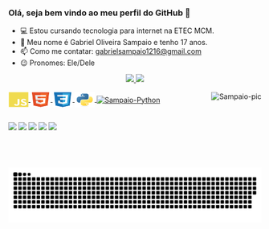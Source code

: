 ### Olá, seja bem vindo ao meu perfil do GitHub 👋

- 💻 Estou cursando tecnologia para internet na ETEC MCM.
- 💬 Meu nome é Gabriel Oliveira Sampaio e tenho 17 anos.
- 📫 Como me contatar: gabrielsampaio1216@gmail.com
- 😉 Pronomes: Ele/Dele

<div align="center">
  <a href="https://github.com/gsampaiowz">
  <img height="180em" src="https://github-readme-stats.vercel.app/api?username=gsampaiowz&show_icons=true&theme=dark&include_all_commits=true&count_private=true"/>
  <img height="180em" src="https://github-readme-stats.vercel.app/api/top-langs/?username=gsampaiowz&layout=compact&langs_count=7&theme=dark"/>
</div>
  
<div style="display: inline_block"><br>
  <img align="center" alt="Sampaio-Js" height="30" width="40" src="https://raw.githubusercontent.com/devicons/devicon/master/icons/javascript/javascript-plain.svg">
  <img align="center" alt="Sampaio-HTML" height="30" width="40" src="https://raw.githubusercontent.com/devicons/devicon/master/icons/html5/html5-original.svg">
  <img align="center" alt="Sampaio-CSS" height="30" width="40" src="https://raw.githubusercontent.com/devicons/devicon/master/icons/css3/css3-original.svg">
  <img align="center" alt="Sampaio-Python" height="30" width="40" src="https://raw.githubusercontent.com/devicons/devicon/master/icons/python/python-original.svg">
  <img align="center" alt="Sampaio-Python" height="30" width="40" src="https://raw.githubusercontent.com/jmnote/z-icons/master/svg/php.svg">
  <img align="right" alt="Sampaio-pic" height="150" src="https://avatars.githubusercontent.com/u/64602113?s=400&u=2f5518b2a74eeb2622780439fd08b9624cbf02f4&v=4">
</div>
  
  ##
 
<div> 
  <a href="https://www.youtube.com/channel/UCddCB-LLnWqnrjgI4P_dBYA" target="_blank"><img src="https://img.shields.io/badge/YouTube-FF0000?style=for-the-badge&logo=youtube&logoColor=white" target="_blank"></a>
  <a href="https://www.instagram.com/gsampaiowz/?hl=pt-br" target="_blank"><img src="https://img.shields.io/badge/-Instagram-%23E4405F?style=for-the-badge&logo=instagram&logoColor=white" target="_blank"></a>
 	<a href="https://www.twitch.tv/sampaiowz" target="_blank"><img src="https://img.shields.io/badge/Twitch-9146FF?style=for-the-badge&logo=twitch&logoColor=white" target="_blank"></a>
  <a href = "mailto:gabrielsampaio1216@gmail.com"><img src="https://img.shields.io/badge/-Gmail-%23333?style=for-the-badge&logo=gmail&logoColor=white" target="_blank"></a>
  <a href="https://www.linkedin.com/in/gsampaiowz/" target="_blank"><img src="https://img.shields.io/badge/-LinkedIn-%230077B5?style=for-the-badge&logo=linkedin&logoColor=white" target="_blank"></a> 
 
   ![Snake animation](https://github.com/gsampaiowz/gsampaiowz/blob/output/github-contribution-grid-snake.svg)
  
</div>
